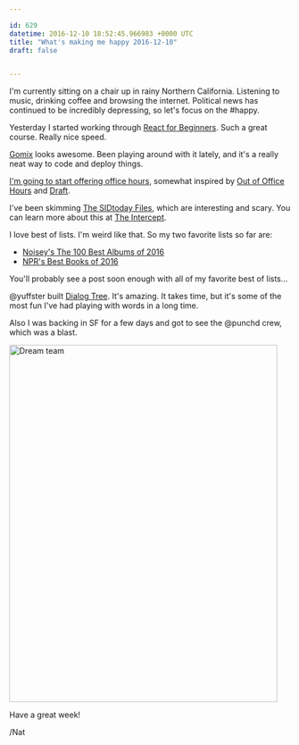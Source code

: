```yaml
---

id: 629
datetime: 2016-12-10 18:52:45.966983 +0000 UTC
title: "What's making me happy 2016-12-10"
draft: false


---
```


I'm currently sitting on a chair up in rainy Northern California. Listening to music, drinking coffee and browsing the internet. Political news has continued to be incredibly depressing, so let's focus on the #happy.

Yesterday I started working through [React for Beginners](https://reactforbeginners.com/). Such a great course. Really nice speed.

[Gomix](https://medium.com/gomix/introducing-gomix-aec205c421cb?source=ifttt--------------1) looks awesome. Been playing around with it lately, and it's a really neat way to code and deploy things.


[I'm going to start offering office hours](https://writing.natwelch.com/post/615), somewhat inspired by [Out of Office Hours](https://www.outofofficehours.com/) and [Draft](https://draft.nu/).

I've been skimming [The SIDtoday Files](https://github.com/firstlookmedia/sidtoday), which are interesting and scary. You can learn more about this at [The Intercept](https://theintercept.com/2016/05/16/what-its-like-to-read-the-nsas-newspaper-for-spies/).

I love best of lists. I'm weird like that. So my two favorite lists so far are:

 - [Noisey's The 100 Best Albums of 2016](https://noisey.vice.com/en_us/article/the-100-best-albums-of-2016)
 - [NPR's Best Books of 2016](http://apps.npr.org/best-books-2016/)

You'll probably see a post soon enough with all of my favorite best of lists...

@yuffster built [Dialog Tree](http://dialog.litany.io/). It's amazing. It takes time, but it's some of the most fun I've had playing with words in a long time.


Also I was backing in SF for a few days and got to see the @punchd crew, which was a blast.

<a data-flickr-embed="true"  href="https://www.flickr.com/photos/icco/31330310732/" title="Dream team"><img src="https://c5.staticflickr.com/6/5615/31330310732_8fe4b75e03_z.jpg" width="480" height="640" alt="Dream team"></a><script async src="//embedr.flickr.com/assets/client-code.js" charset="utf-8"></script>

Have a great week!

/Nat
